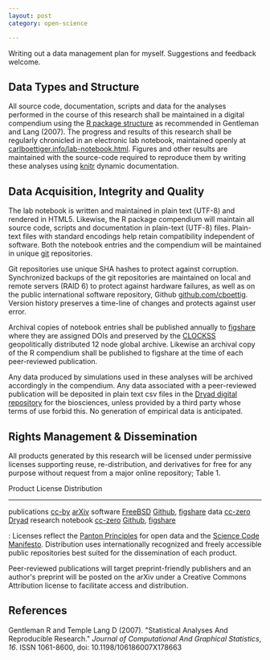 ```yaml
---
layout: post
category: open-science

---
```


Writing out a data management plan for myself.  Suggestions and feedback welcome.   


## Data Types and Structure

All source code, documentation, scripts and data for the analyses performed in the course of this research shall be maintained in a digital compendium using the [R package structure](http://cran.r-project.org/doc/manuals/R-exts.html#Package-structure) as recommended in Gentleman and Lang (2007).  The progress and results of this research shall be regularly chronicled in an electronic lab notebook, maintained openly at [carlboettiger.info/lab-notebook.html](http://www.carlboettiger.info/lab-notebook.html).  Figures and other results are maintained with the source-code required to reproduce them by writing these analyses using [knitr](http://yihui.name/knitr) dynamic documentation.  

## Data Acquisition, Integrity and Quality

The lab notebook is written and maintained in plain text (UTF-8) and rendered in HTML5.  Likewise, the R package compendium will maintain all source code, scripts and documentation in plain-text (UTF-8) files.  Plain-text files with standard encodings help retain compatibility independent of software.  Both the notebook entries and the compendium will be maintained in unique [git](http://git-scm.com/) repositories.  

Git repositories use unique SHA hashes to protect against corruption. Synchronized backups of the git repositories are maintained on local and remote servers (RAID 6) to protect against hardware failures, as well as on the public international software repository, Github [github.com/cboettig](https://github.com/cboettig).  Version history preserves a time-line of changes and protects against user error.  

Archival copies of notebook entries shall be published annually to [figshare](http://figshare.com) where they are assigned DOIs and preserved by the [CLOCKSS](http://www.clockss.org/clockss/Home) geopolitically distributed 12 node global archive.  Likewise an archival copy of the R compendium shall be published to figshare at the time of each peer-reviewed publication.  

Any data produced by simulations used in these analyses will be archived accordingly in the compendium.  Any data associated with a peer-reviewed publication will be deposited in plain text csv files in the [Dryad digital repository](http://datadryad.org/) for the biosciences, unless provided by a third party whose terms of use forbid this.  No generation of empirical data is anticipated. 


## Rights Management & Dissemination

All products generated by this research will be licensed under permissive licenses supporting reuse, re-distribution, and derivatives for free for any purpose without request from a major online repository; Table 1.  

Product               License                                                      Distribution
-----------------     -----------------------------------------                    -------------------------------------
publications          [cc-by](http://creativecommons.org/licenses/by/3.0/)         [arXiv](http://arxiv.org) 
software              [FreeBSD](http://en.wikipedia.org/wiki/BSD_licenses)         [Github](http://github.com/cboettig), [figshare](http://figshare.com)
data                  [cc-zero](http://creativecommons.org/publicdomain/zero/1.0/) [Dryad](http://datadryad.org)
research notebook     [cc-zero](http://creativecommons.org/publicdomain/zero/1.0/) [Github](http://github.com/cboettig/labnotebook), [figshare](http://figshare.com)

: Licenses reflect the [Panton Principles](http://pantonprinciples.org/) for open data and the [Science Code Manifesto](http://sciencecodemanifesto.org/).  Distribution uses internationally recognized and freely accessible public repositories best suited for the dissemination of each product.  

Peer-reviewed publications will target preprint-friendly publishers and an author's preprint will be posted on the arXiv under a Creative Commons Attribution license to facilitate access and distribution.  



## References

Gentleman R and Temple Lang D (2007). "Statistical Analyses And
Reproducible Research." _Journal of Computational And Graphical
Statistics_, *16*. ISSN 1061-8600, doi: 10.1198/106186007X178663


